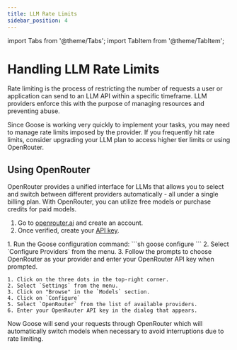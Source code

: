 ```yaml
---
title: LLM Rate Limits
sidebar_position: 4
---
```


import Tabs from '@theme/Tabs';
import TabItem from '@theme/TabItem';

# Handling LLM Rate Limits

Rate limiting is the process of restricting the number of requests a user or application can send to an LLM API within a specific timeframe. LLM providers enforce this with the purpose of managing resources and preventing abuse. 

Since Goose is working very quickly to implement your tasks, you may need to manage rate limits imposed by the provider. If you frequently hit rate limits, consider upgrading your LLM plan to access higher tier limits or using OpenRouter.


## Using OpenRouter

OpenRouter provides a unified interface for LLMs that allows you to select and switch between different providers automatically - all under a single billing plan. With OpenRouter, you can utilize free models or purchase credits for paid models.

1. Go to [openrouter.ai](https://openrouter.ai) and create an account. 
2. Once verified, create your [API key](https://openrouter.ai/settings/keys).
<!-- 3. Add your API key and OpenRouter configuration to your environment variables: -->


<Tabs groupId="interface">
  <TabItem value="cli" label="Goose CLI" default>
    1. Run the Goose configuration command:
    ```sh
    goose configure
    ```
    2. Select `Configure Providers` from the menu.
    3. Follow the prompts to choose OpenRouter as your provider and enter your OpenRouter API key when prompted.
  </TabItem>
  <TabItem value="ui" label="Goose Dekstop">

    1. Click on the three dots in the top-right corner.
    2. Select `Settings` from the menu.
    3. Click on "Browse" in the `Models` section.
    4. Click on `Configure`
    5. Select `OpenRouter` from the list of available providers.
    6. Enter your OpenRouter API key in the dialog that appears.
  </TabItem>
</Tabs>


Now Goose will send your requests through OpenRouter which will automatically switch models when necessary to avoid interruptions due to rate limiting.

